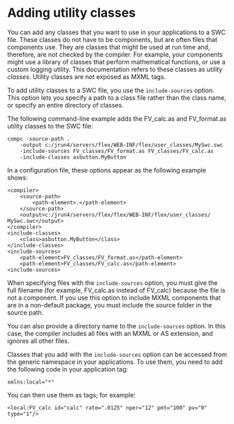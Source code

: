 # Adding utility classes

You can add any classes that you want to use in your applications to a SWC file.
These classes do not have to be components, but are often files that components
use. They are classes that might be used at run time and, therefore, are not
checked by the compiler. For example, your components might use a library of
classes that perform mathematical functions, or use a custom logging utility.
This documentation refers to these classes as _utility classes_. Utility classes
are not exposed as MXML tags.

To add utility classes to a SWC file, you use the `include-sources` option. This
option lets you specify a path to a class file rather than the class name, or
specify an entire directory of classes.

The following command-line example adds the FV_calc.as and FV_format.as utility
classes to the SWC file:

    compc -source-path .
        -output c:/jrun4/servers/flex/WEB-INF/flex/user_classes/MySwc.swc
        -include-sources FV_classes/FV_format.as FV_classes/FV_calc.as
        -include-classes asbutton.MyButton

In a configuration file, these options appear as the following example shows:

    <compiler>
        <source-path>
            <path-element>.</path-element>
        </source-path>
        <output>c:/jrun4/servers/flex/flex/WEB-INF/flex/user_classes/        MySwc.swc</output>
    </compiler>
    <include-classes>
        <class>asbutton.MyButton</class>
    </include-classes>
    <include-sources>
        <path-element>FV_classes/FV_format.as</path-element>
        <path-element>FV_classes/FV_calc.as</path-element>
    <include-sources>

When specifying files with the `include-sources` option, you must give the full
filename (for example, FV_calc.as instead of FV_calc) because the file is not a
component. If you use this option to include MXML components that are in a
non-default package, you must include the source folder in the source path.

You can also provide a directory name to the `include-sources` option. In this
case, the compiler includes all files with an MXML or AS extension, and ignores
all other files.

Classes that you add with the `include-sources` option can be accessed from the
generic namespace in your applications. To use them, you need to add the
following code in your application tag:

    xmlns:local="*"

You can then use them as tags; for example:

    <local:FV_calc id="calc" rate=".0125" nper="12" pmt="100" pv="0" type="1"/>
